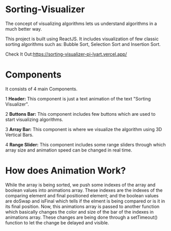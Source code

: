 # Sorting-Visualizer
The concept of visualizing algorithms lets us understand algorithms in a much better way.

This project is built using ReactJS. 
It includes visualization of few classic sorting algorithms such as: Bubble Sort, Selection Sort and Insertion Sort.

Check It Out:https://sorting-visualizer-pi-lyart.vercel.app/
# Components
It consists of 4 main Components.

1 **Header:** This component is just a text animation of the text "Sorting Visualizer".

2 **Buttons Bar:** This component includes few buttons which are used to start visualizing algorithms.

3 **Array Bar:** This component is where we visualize the algorithm using 3D Vertical Bars.

4 **Range Slider:** This component includes some range sliders through which array size and animation speed can be changed in real time.

# How does Animation Work?
While the array is being sorted, we push some indexes of the array and boolean values into animations array. 
These indexes are the indexes of the comparing element and final positioned element; and the boolean values are doSwap and isFinal which tells if the elment is being compared or is it in its final position. 
Now, this animations array is passed to another function which basically changes the color and size of the bar of the indexes in animations array. 
These changes are being done through a setTimeout() function to let the change be delayed and visible.
